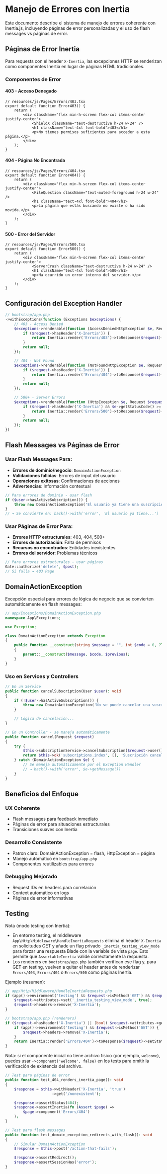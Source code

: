 # Manejo de Errores con Inertia

Este documento describe el sistema de manejo de errores coherente con Inertia.js, incluyendo páginas de error personalizadas y el uso de flash messages vs páginas de error.

## Páginas de Error Inertia

Para requests con el header `X-Inertia`, las excepciones HTTP se renderizan como componentes Inertia en lugar de páginas HTML tradicionales.

### Componentes de Error

#### 403 - Acceso Denegado

```tsx
// resources/js/Pages/Errors/403.tsx
export default function Error403() {
    return (
        <div className="flex min-h-screen flex-col items-center justify-center">
            <ShieldX className="text-destructive h-24 w-24" />
            <h1 className="text-4xl font-bold">403</h1>
            <p>No tienes permisos suficientes para acceder a esta página.</p>
        </div>
    );
}
```

#### 404 - Página No Encontrada

```tsx
// resources/js/Pages/Errors/404.tsx
export default function Error404() {
    return (
        <div className="flex min-h-screen flex-col items-center justify-center">
            <FileQuestion className="text-muted-foreground h-24 w-24" />
            <h1 className="text-4xl font-bold">404</h1>
            <p>La página que estás buscando no existe o ha sido movida.</p>
        </div>
    );
}
```

#### 500 - Error del Servidor

```tsx
// resources/js/Pages/Errors/500.tsx
export default function Error500() {
    return (
        <div className="flex min-h-screen flex-col items-center justify-center">
            <ServerCrash className="text-destructive h-24 w-24" />
            <h1 className="text-4xl font-bold">500</h1>
            <p>Ha ocurrido un error interno del servidor.</p>
        </div>
    );
}
```

## Configuración del Exception Handler

```php
// bootstrap/app.php
->withExceptions(function (Exceptions $exceptions) {
    // 403 - Access Denied
    $exceptions->renderable(function (AccessDeniedHttpException $e, Request $request) {
        if ($request->hasHeader('X-Inertia')) {
            return Inertia::render('Errors/403')->toResponse($request)->setStatusCode(403);
        }
        return null;
    });

    // 404 - Not Found
    $exceptions->renderable(function (NotFoundHttpException $e, Request $request) {
        if ($request->hasHeader('X-Inertia')) {
            return Inertia::render('Errors/404')->toResponse($request)->setStatusCode(404);
        }
        return null;
    });

    // 500+ - Server Errors
    $exceptions->renderable(function (HttpException $e, Request $request) {
        if ($request->hasHeader('X-Inertia') && $e->getStatusCode() >= 500) {
            return Inertia::render('Errors/500')->toResponse($request)->setStatusCode(500);
        }
        return null;
    });
})
```

## Flash Messages vs Páginas de Error

### Usar Flash Messages Para:

- **Errores de dominio/negocio**: `DomainActionException`
- **Validaciones fallidas**: Errores de input del usuario
- **Operaciones exitosas**: Confirmaciones de acciones
- **Advertencias**: Información contextual

```php
// Para errores de dominio - usar flash
if ($user->hasActiveSubscription()) {
    throw new DomainActionException('El usuario ya tiene una suscripción activa');
}
// → Se convierte en: back()->with('error', 'El usuario ya tiene...')
```

### Usar Páginas de Error Para:

- **Errores HTTP estructurales**: 403, 404, 500+
- **Errores de autorización**: Falta de permisos
- **Recursos no encontrados**: Entidades inexistentes
- **Errores del servidor**: Problemas técnicos

```php
// Para errores estructurales - usar páginas
Gate::authorize('delete', $post);
// Si falla → 403 Page
```

## DomainActionException

Excepción especial para errores de lógica de negocio que se convierten automáticamente en flash messages:

```php
// app/Exceptions/DomainActionException.php
namespace App\Exceptions;

use Exception;

class DomainActionException extends Exception
{
    public function __construct(string $message = "", int $code = 0, ?Throwable $previous = null)
    {
        parent::__construct($message, $code, $previous);
    }
}
```

### Uso en Services y Controllers

```php
// En un Service
public function cancelSubscription(User $user): void
{
    if (!$user->hasActiveSubscription()) {
        throw new DomainActionException('No se puede cancelar una suscripción inexistente');
    }

    // Lógica de cancelación...
}

// En un Controller - se maneja automáticamente
public function cancel(Request $request)
{
    try {
        $this->subscriptionService->cancelSubscription($request->user());
        return $this->ok('subscriptions.index', [], 'Suscripción cancelada exitosamente');
    } catch (DomainActionException $e) {
        // Se maneja automáticamente por el Exception Handler
        // → back()->with('error', $e->getMessage())
    }
}
```

## Beneficios del Enfoque

### UX Coherente

- Flash messages para feedback inmediato
- Páginas de error para situaciones estructurales
- Transiciones suaves con Inertia

### Desarrollo Consistente

- Patron claro: DomainActionException = flash, HttpException = página
- Manejo automático en `bootstrap/app.php`
- Componentes reutilizables para errores

### Debugging Mejorado

- Request IDs en headers para correlación
- Context automático en logs
- Páginas de error informativas

## Testing

Nota (modo testing con Inertia):

- En entorno testing, el middleware `App\Http\Middleware\HandleInertiaRequests` elimina el header `X-Inertia` en solicitudes GET y añade un flag privado `_inertia_testing_view_mode` para forzar una respuesta Blade con la variable de vista `page`. Esto permite que `AssertableInertia` valide correctamente la respuesta.
- Los renderers en `bootstrap/app.php` también verifican ese flag y, para GET en testing, vuelven a quitar el header antes de renderizar `Errors/403`, `Errors/404` o `Errors/500` como páginas Inertia.

Ejemplo (resumen):

```php
// app/Http/Middleware/HandleInertiaRequests.php
if (app()->environment('testing') && $request->isMethod('GET') && $request->headers->has('X-Inertia')) {
    $request->attributes->set('_inertia_testing_view_mode', true);
    $request->headers->remove('X-Inertia');
}

// bootstrap/app.php (renderers)
if ($request->hasHeader('X-Inertia') || (bool) $request->attributes->get('_inertia_testing_view_mode')) {
    if (app()->environment('testing') && $request->isMethod('GET')) {
        $request->headers->remove('X-Inertia');
    }
    return Inertia::render('Errors/404')->toResponse($request)->setStatusCode(404);
}
```

Nota: si el componente inicial no tiene archivo físico (por ejemplo, `welcome`), puedes usar `->component('welcome', false)` en los tests para omitir la verificación de existencia del archivo.

```php
// Test para páginas de error
public function test_404_renders_inertia_page(): void
{
    $response = $this->withHeader('X-Inertia', 'true')
                     ->get('/nonexistent');

    $response->assertStatus(404);
    $response->assertInertia(fn (Assert $page) =>
        $page->component('Errors/404')
    );
}

// Test para flash messages
public function test_domain_exception_redirects_with_flash(): void
{
    // Simular DomainActionException
    $response = $this->post('/action-that-fails');

    $response->assertRedirect();
    $response->assertSessionHas('error');
}
```
